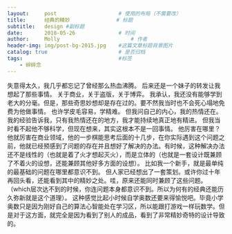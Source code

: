```yaml
---
layout:     post   				    # 使用的布局（不需要改）
title:      经典的精妙 				# 标题
subtitle:   design #副标题
date:       2018-05-26 				# 时间
author:     Molly 						# 作者
header-img: img/post-bg-2015.jpg 	#这篇文章标题背景图片
catalog: true 						# 是否归档
tags:								#标签
    - 碎碎念
---
```


失意得太久，我几乎都忘记了曾经那么热血沸腾。
后来还是一个妹子的转发让我想起了那些事情。
关于商业，关于盗版，关于博弈。
我承认，我还没有能够学到老大的分毫。但是，那些奇思妙想却是存在过的。要不然我当时也不会死心塌地免费为他做事情。
也许学皮毛容易，学精难。
但我问自己的内心，我的热情还在。
我的经验告诉我，只有我热情还在的地方，我才能持续地真正地有精进。
但我当时看不起他不够科学，但现在想来，其实这根本不是一回事情。
他厉害在哪里？他就厉害在商业领域，他的一步棋能思考后面的十几步，在你实际遇到这个问题之前，他就已经预感到了问题的存在并且想好了解决的办法。有时候，这种解决办法还不是线性的（也就是着了火才想起灭火），而是立体的（也就是一套设计既兼顾了不着火的设想，还能兼顾其他好多方面的设想）。
比如我一个新手，就是最单纯的最基础的问题在哪里都意识不到。
但人家已经想出了一套策划。或许你过十年再回头看，还能看到其中的精妙之处。哇，原来还能同时兼顾了这些问题。（which层次达不到的时候，你连问题本身都意识不到。所以为何有的经典还能历久弥新就是这个道理）。
这种感觉比起小时候自学奥数还要来得愉悦吧。毕竟小学奥数只是因为刚好自己的算法心智能处在学习区，所以能跟打游戏一样玩数学。但是对于这方面，就完全是因为看到了别人的成品，看到了非常精妙奇特的设计导致的。
